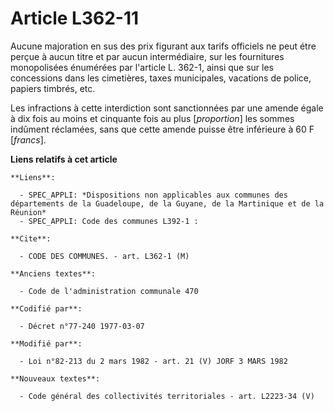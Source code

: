 # Article L362-11

Aucune majoration en sus des prix figurant aux tarifs officiels ne peut étre perçue à aucun titre et par aucun intermédiaire,
sur les fournitures monopolisées énumérées par l'article L. 362-1, ainsi que sur les concessions dans les cimetières, taxes
municipales, vacations de police, papiers timbrés, etc.

Les infractions à cette interdiction sont sanctionnées par une amende égale à dix fois au moins et cinquante fois au plus
[*proportion*] les sommes indûment réclamées, sans que cette amende puisse être inférieure à 60 F [*francs*].

**Liens relatifs à cet article**

	**Liens**:

	  - SPEC_APPLI: *Dispositions non applicables aux communes des départements de la Guadeloupe, de la Guyane, de la Martinique et de la Réunion*
	  - SPEC_APPLI: Code des communes L392-1 :

	**Cite**:

	  - CODE DES COMMUNES. - art. L362-1 (M)

	**Anciens textes**:

	  - Code de l'administration communale 470

	**Codifié par**:

	  - Décret n°77-240 1977-03-07

	**Modifié par**:

	  - Loi n°82-213 du 2 mars 1982 - art. 21 (V) JORF 3 MARS 1982

	**Nouveaux textes**:

	  - Code général des collectivités territoriales - art. L2223-34 (V)
